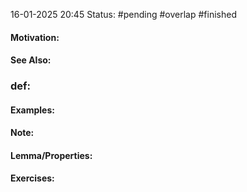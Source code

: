 16-01-2025 20:45
Status: #pending #overlap #finished
#### Motivation:
#### See Also:
### def:
#### Examples:
#### Note:
#### Lemma/Properties:
#### Exercises: